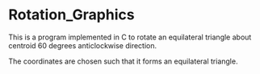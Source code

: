 # Rotation_Graphics

This is a program implemented in C to rotate an equilateral triangle about centroid 60 degrees anticlockwise direction.

The coordinates are chosen such that it forms an equilateral triangle.
